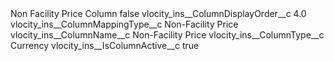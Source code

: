 <?xml version="1.0" encoding="UTF-8"?>
<CustomMetadata xmlns="http://soap.sforce.com/2006/04/metadata" xmlns:xsi="http://www.w3.org/2001/XMLSchema-instance" xmlns:xsd="http://www.w3.org/2001/XMLSchema">
    <label>Non Facility Price Column</label>
    <protected>false</protected>
    <values>
        <field>vlocity_ins__ColumnDisplayOrder__c</field>
        <value xsi:type="xsd:double">4.0</value>
    </values>
    <values>
        <field>vlocity_ins__ColumnMappingType__c</field>
        <value xsi:type="xsd:string">Non-Facility Price</value>
    </values>
    <values>
        <field>vlocity_ins__ColumnName__c</field>
        <value xsi:type="xsd:string">Non-Facility Price</value>
    </values>
    <values>
        <field>vlocity_ins__ColumnType__c</field>
        <value xsi:type="xsd:string">Currency</value>
    </values>
    <values>
        <field>vlocity_ins__IsColumnActive__c</field>
        <value xsi:type="xsd:boolean">true</value>
    </values>
</CustomMetadata>
